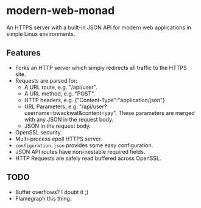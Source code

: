 # modern-web-monad

An HTTPS server with a built-in JSON API for modern web applications in simple Linux environments.

## Features

* Forks an HTTP server which simply redirects all traffic to the HTTPS site.
* Requests are parsed for:
  * A URL route, e.g. "/api/user".
  * A URL method, e.g. "POST".
  * HTTP headers, e.g. {"Content-Type":"application/json"}
  * URL Parameters, e.g. "/api/user?username=bwackwat&content=yay". These parameters are merged with any JSON in the request body.
  * JSON in the request body.
* OpenSSL security.
* Multi-process epoll HTTPS server.
* ```configuration.json``` provides some easy configuration.
* JSON API routes have non-nestable required fields.
* HTTP Requests are safely read buffered across OpenSSL.

## TODO

* Buffer overflows? I doubt it ;)
* Flamegraph this thing.
